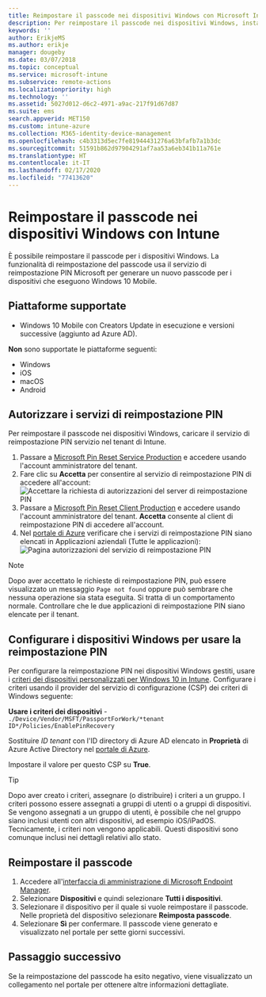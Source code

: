 ```yaml
---
title: Reimpostare il passcode nei dispositivi Windows con Microsoft Intune - Azure | Microsoft Docs
description: Per reimpostare il passcode nei dispositivi Windows, installare il servizio di reimpostazione PIN Microsoft e il client di reimpostazione PIN Microsoft, creare i criteri dei dispositivi tramite l'ID directory di Azure Active Directory e reimpostare il passcode nel portale di Azure usando Microsoft Intune.
keywords: ''
author: ErikjeMS
ms.author: erikje
manager: dougeby
ms.date: 03/07/2018
ms.topic: conceptual
ms.service: microsoft-intune
ms.subservice: remote-actions
ms.localizationpriority: high
ms.technology: ''
ms.assetid: 5027d012-d6c2-4971-a9ac-217f91d67d87
ms.suite: ems
search.appverid: MET150
ms.custom: intune-azure
ms.collection: M365-identity-device-management
ms.openlocfilehash: c4b3313d5ec7fe81944431276a63bfafb7a1b3dc
ms.sourcegitcommit: 51591b862d97904291af7aa53a6eb341b11a761e
ms.translationtype: HT
ms.contentlocale: it-IT
ms.lasthandoff: 02/17/2020
ms.locfileid: "77413620"
---
```

# <a name="reset-the-passcode-on-windows-devices-using-intune"></a>Reimpostare il passcode nei dispositivi Windows con Intune

È possibile reimpostare il passcode per i dispositivi Windows. La funzionalità di reimpostazione del passcode usa il servizio di reimpostazione PIN Microsoft per generare un nuovo passcode per i dispositivi che eseguono Windows 10 Mobile. 

## <a name="supported-platforms"></a>Piattaforme supportate

- Windows 10 Mobile con Creators Update in esecuzione e versioni successive (aggiunto ad Azure AD).

**Non** sono supportate le piattaforme seguenti:
- Windows
- iOS
- macOS
- Android

## <a name="authorize-the-pin-reset-services"></a>Autorizzare i servizi di reimpostazione PIN

Per reimpostare il passcode nei dispositivi Windows, caricare il servizio di reimpostazione PIN servizio nel tenant di Intune.

1. Passare a [Microsoft Pin Reset Service Production](https://login.windows.net/common/oauth2/authorize?response_type=code&client_id=b8456c59-1230-44c7-a4a2-99b085333e84&resource=https%3A%2F%2Fgraph.windows.net&redirect_uri=https%3A%2F%2Fcred.microsoft.com&state=e9191523-6c2f-4f1d-a4f9-c36f26f89df0&prompt=admin_consent) e accedere usando l'account amministratore del tenant.
2. Fare clic su **Accetta** per consentire al servizio di reimpostazione PIN di accedere all'account: ![Accettare la richiesta di autorizzazioni del server di reimpostazione PIN](./media/device-windows-pin-reset/pin-reset-service-home-screen.png)
3. Passare a [Microsoft Pin Reset Client Production](https://login.windows.net/common/oauth2/authorize?response_type=code&client_id=9115dd05-fad5-4f9c-acc7-305d08b1b04e&resource=https%3A%2F%2Fcred.microsoft.com%2F&redirect_uri=ms-appx-web%3A%2F%2FMicrosoft.AAD.BrokerPlugin%2F9115dd05-fad5-4f9c-acc7-305d08b1b04e&state=6765f8c5-f4a7-4029-b667-46a6776ad611&prompt=admin_consent) e accedere usando l'account amministratore del tenant. **Accetta** consente al client di reimpostazione PIN di accedere all'account.
4. Nel [portale di Azure](https://portal.azure.com) verificare che i servizi di reimpostazione PIN siano elencati in Applicazioni aziendali (Tutte le applicazioni): ![Pagina autorizzazioni del servizio di reimpostazione PIN](./media/device-windows-pin-reset/pin-reset-service-application.png)

> [!NOTE]
> Dopo aver accettato le richieste di reimpostazione PIN, può essere visualizzato un messaggio `Page not found` oppure può sembrare che nessuna operazione sia stata eseguita. Si tratta di un comportamento normale. Controllare che le due applicazioni di reimpostazione PIN siano elencate per il tenant.

## <a name="configure-windows-devices-to-use-pin-reset"></a>Configurare i dispositivi Windows per usare la reimpostazione PIN

Per configurare la reimpostazione PIN nei dispositivi Windows gestiti, usare i [criteri dei dispositivi personalizzati per Windows 10 in Intune](../configuration/custom-settings-windows-10.md). Configurare i criteri usando il provider del servizio di configurazione (CSP) dei criteri di Windows seguente:

**Usare i criteri dei dispositivi** - `./Device/Vendor/MSFT/PassportForWork/*tenant ID*/Policies/EnablePinRecovery`

Sostituire *ID tenant* con l'ID directory di Azure AD elencato in **Proprietà** di Azure Active Directory nel [portale di Azure](https://portal.azure.com).

Impostare il valore per questo CSP su **True**.

> [!TIP]
> Dopo aver creato i criteri, assegnare (o distribuire) i criteri a un gruppo. I criteri possono essere assegnati a gruppi di utenti o a gruppi di dispositivi. Se vengono assegnati a un gruppo di utenti, è possibile che nel gruppo siano inclusi utenti con altri dispositivi, ad esempio iOS/iPadOS. Tecnicamente, i criteri non vengono applicabili. Questi dispositivi sono comunque inclusi nei dettagli relativi allo stato.

## <a name="reset-the-passcode"></a>Reimpostare il passcode

1. Accedere all'[interfaccia di amministrazione di Microsoft Endpoint Manager](https://go.microsoft.com/fwlink/?linkid=2109431). 
2. Selezionare **Dispositivi** e quindi selezionare **Tutti i dispositivi**.
3. Selezionare il dispositivo per il quale si vuole reimpostare il passcode. Nelle proprietà del dispositivo selezionare **Reimposta passcode**.
4. Selezionare **Sì** per confermare. Il passcode viene generato e visualizzato nel portale per sette giorni successivi.

## <a name="next-step"></a>Passaggio successivo

Se la reimpostazione del passcode ha esito negativo, viene visualizzato un collegamento nel portale per ottenere altre informazioni dettagliate.
